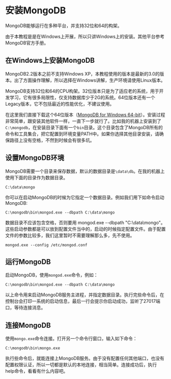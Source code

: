 # 安装MongoDB #

MongoDB能够运行在多种平台，并支持32位和64的构架。

由于本教程是是在Windows上开展，所以只讲Windows上的安装。其他平台参考MongoDB官方手册。

## 在Windows上安装MongoDB ##

MongoDB2.2版本之前不支持Windows XP，本教程使用的版本是最新的3.0的版本。出了方面操作理解，所以选择在Windows讲解，生产环境请使用Linux版本。

MongoDB支持32位和64的CPU构架。32位版本只是为了适应老的系统，用于开发学习，它有很多局限性，仅支持数据库少于2G的系统。64位版本还有一个Legacy版本，它不包括最近的性能优化，不建议使用。

在这里我们直接下载这个64位版本（[MongoDB for Windows 64-bit](https://fastdl.mongodb.org/win32/mongodb-win32-x86_64-2008plus-ssl-3.0.3-signed.msi)）。安装过程非常简单，跟安装其他软件一样，一直下一步就行了。比如我的机器上安装到了`C:\mongodb`，在安装目录下面有一个`bin`目录。这个目录包含了MongoDB所有的命令和工具集合，把它配置到环境变量PATH中。如果你选择其他目录安装，请确保路径上没有空格，不然到时候会有很多坑。


## 设置MongoDB环境 ##

MongoDB需要一个目录来保存数据，默认的数据目录是`\data\db`。在我的机器上使用下面的目录作为数据目录。
```
C:\data\mongo
```

你可以在启动MongoDB的时候为它指定一个数据目录。例如我们用下如命令启动MongoDB:
```
C:\mongodb\bin\mongod.exe --dbpath C:\data\mongo
```

数据目录不应该包含空格，否则要用 mongod.exe --dbpath "C:\data\mongo"。这些启动参数都是可以放到配置文件当中的，启动的时候指定配置文件。由于配置文件的参数比较多，我们这里暂时不需要理解那么多，先不使用。
```
mongod.exe --config /etc/mongod.conf
```

## 运行MongoDB ##

启动MongoDB，使用`mongod.exe`命令，例如：

```
C:\mongodb\bin\mongod.exe --dbpath C:\data\mongo
```

以上命令用来启动MongoDB服务主进程，并指定数据目录。执行完些命令后，在控制台会打印一系统的启动信息，最后一行会提示你启动成功，监听了27017端口，等待连接消息。

## 连接MongoDB ##

使用`mongo.exe`命令连接。打开另一个命令行窗口，输入如下命令：

```
C:\mongodb\bin\mongo.exe
```
执行些命令后，就能连接上MongoDB服务。由于没有配置任何其他端口，也没有配置权限认证，所以一切都是默认的本地连接，相当简单。连接成功后，执行help命令，看看有什么内容吧。